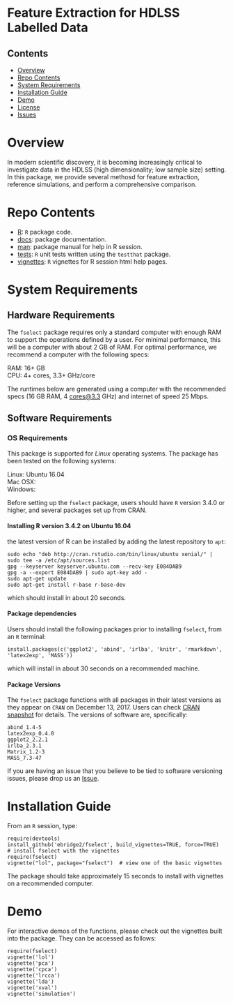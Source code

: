 # Feature Extraction for HDLSS Labelled Data

## Contents

- [Overview](#overview)
- [Repo Contents](#repo-contents)
- [System Requirements](#system-requirements)
- [Installation Guide](#installation-guide)
- [Demo](#demo)
- [License](./LICENSE)
- [Issues](https://github.com/ebridge2/fselect/issues)

# Overview

In modern scientific discovery, it is becoming increasingly critical to investigate data in the HDLSS (high dimensionality; low sample size) setting. In this package, we provide several methosd for feature extraction, reference simulations, and perform a comprehensive comparison.

# Repo Contents

- [R](./R): `R` package code.
- [docs](./docs): package documentation.
- [man](./man): package manual for help in R session.
- [tests](./tests): `R` unit tests written using the `testthat` package.
- [vignettes](./vignettes): `R` vignettes for R session html help pages.


# System Requirements

## Hardware Requirements

The `fselect` package requires only a standard computer with enough RAM to support the operations defined by a user. For minimal performance, this will be a computer with about 2 GB of RAM. For optimal performance, we recommend a computer with the following specs:

RAM: 16+ GB  
CPU: 4+ cores, 3.3+ GHz/core

The runtimes below are generated using a computer with the recommended specs (16 GB RAM, 4 cores@3.3 GHz) and internet of speed 25 Mbps.

## Software Requirements

### OS Requirements

This package is supported for *Linux* operating systems. The package has been tested on the following systems:

Linux: Ubuntu 16.04  
Mac OSX:  
Windows:  

Before setting up the `fselect` package, users should have `R` version 3.4.0 or higher, and several packages set up from CRAN.

#### Installing R version 3.4.2 on Ubuntu 16.04

the latest version of R can be installed by adding the latest repository to `apt`:

```
sudo echo "deb http://cran.rstudio.com/bin/linux/ubuntu xenial/" | sudo tee -a /etc/apt/sources.list
gpg --keyserver keyserver.ubuntu.com --recv-key E084DAB9
gpg -a --export E084DAB9 | sudo apt-key add -
sudo apt-get update
sudo apt-get install r-base r-base-dev
```

which should install in about 20 seconds.

#### Package dependencies

Users should install the following packages prior to installing `fselect`, from an `R` terminal:

```
install.packages(c('ggplot2', 'abind', 'irlba', 'knitr', 'rmarkdown', 'latex2exp', 'MASS'))
```

which will install in about 30 seconds on a recommended machine.

#### Package Versions

The `fselect` package functions with all packages in their latest versions as they appear on `CRAN` on December 13, 2017. Users can check [CRAN snapshot](https://mran.microsoft.com/timemachine/) for details. The versions of software are, specifically:
```
abind_1.4-5
latex2exp_0.4.0
ggplot2_2.2.1
irlba_2.3.1
Matrix_1.2-3
MASS_7.3-47
```

If you are having an issue that you believe to be tied to software versioning issues, please drop us an [Issue](https://github.com/neurodata/mgc/issues). 

# Installation Guide

From an `R` session, type:

```
require(devtools)
install_github('ebridge2/fselect', build_vignettes=TRUE, force=TRUE)  # install fselect with the vignettes
require(fselect)
vignette("lol", package="fselect")  # view one of the basic vignettes
```

The package should take approximately 15 seconds to install with vignettes on a recommended computer. 

# Demo

For interactive demos of the functions, please check out the vignettes built into the package. They can be accessed as follows:

```
require(fselect)
vignette('lol')
vignette('pca')
vignette('cpca')
vignette('lrcca')
vignette('lda')
vignette('xval')
vignette('simulation')
```

